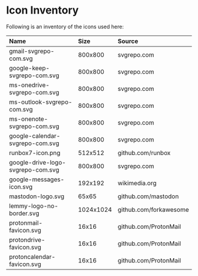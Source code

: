# Icon Inventory

Following is an inventory of the icons used here:

| Name                              | Size      | Source                 |
|:--------------------------------- |:--------- |:---------------------- |
| gmail-svgrepo-com.svg             | 800x800   | svgrepo.com            |
| google-keep-svgrepo-com.svg       | 800x800   | svgrepo.com            |
| ms-onedrive-svgrepo-com.svg       | 800x800   | svgrepo.com            |
| ms-outlook-svgrepo-com.svg        | 800x800   | svgrepo.com            |
| ms-onenote-svgrepo-com.svg        | 800x800   | svgrepo.com            |
| google-calendar-svgrepo-com.svg   | 800x800   | svgrepo.com            |
| runbox7-icon.png                  | 512x512   | github.com/runbox      |
| google-drive-logo-svgrepo-com.svg | 800x800   | svgrepo.com            |
| google-messages-icon.svg          | 192x192   | wikimedia.org          |
| mastodon-logo.svg                 | 65x65     | github.com/mastodon    |
| lemmy-logo-no-border.svg          | 1024x1024 | github.com/forkawesome |
| protonmail-favicon.svg            | 16x16     | github.com/ProtonMail  |
| protondrive-favicon.svg           | 16x16     | github.com/ProtonMail  |
| protoncalendar-favicon.svg        | 16x16     | github.com/ProtonMail  |
